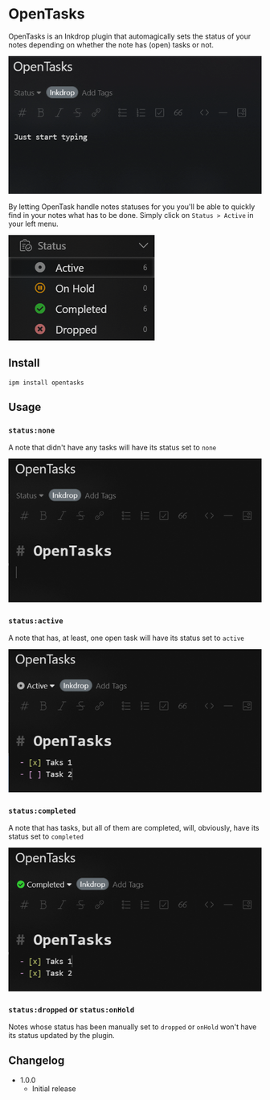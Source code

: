 # OpenTasks

OpenTasks is an Inkdrop plugin that automagically sets the status of your notes depending on whether the note has (open) tasks or not.

![inline demo](https://raw.githubusercontent.com/Selmirrrrr/inkdrop-opentasks/master/docs/demo.gif)

By letting OpenTask handle notes statuses for you you'll be able to quickly find in your notes what has to be done. Simply click on `Status > Active` in your left menu.

![inlinem menu](https://raw.githubusercontent.com/Selmirrrrr/inkdrop-opentasks/master/docs/menu.png)

## Install

```
ipm install opentasks
```

## Usage

### `status:none`

A note that didn't have any tasks will have its status set to `none`

![status none note](https://raw.githubusercontent.com/Selmirrrrr/inkdrop-opentasks/master/docs/none.png)

### `status:active`

A note that has, at least, one open task will have its status set to `active`

![status active note](https://raw.githubusercontent.com/Selmirrrrr/inkdrop-opentasks/master/docs/active.png)

### `status:completed`

A note that has tasks, but all of them are completed, will, obviously, have its status set to `completed`

![status completed note](https://raw.githubusercontent.com/Selmirrrrr/inkdrop-opentasks/master/docs/completed.png)

### `status:dropped` or `status:onHold`

Notes whose status has been manually set to `dropped` or `onHold` won't have its status updated by the plugin.

## Changelog

- 1.0.0
  - Initial release